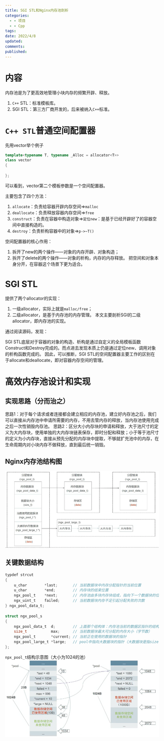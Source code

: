 ```yaml
---
title: SGI STL和Nginx内存池剖析
categories:
  - - 项目
  - - Cpp
tags: 
date: 2022/4/8
updated: 
comments: 
published:
---
```


# 内容

内存池是为了更高效地管理小块内存的频繁开辟、释放。
1. `C++` STL：标准模板库。
2. SGI STL：第三方厂商开发的，后来被纳入`C++`标准。
# `C++ STL`普通空间配置器

先用vector举个例子

```cpp
template<typename T, typename _Alloc = allocator<T>>
class vector
{
    
};
```

可以看到，vector第二个模板参数是一个空间配置器。

主要包含了四个方法：
1. `allocate`：负责给容器开辟内存空间=>`malloc`
2. `deallocate`：负责释放容器内存空间=>`free`
3. `construct`：负责在容器中构造对象=>`定位new`：是基于已经开辟好了的容器空间中直接构造的。
4. `destroy`：负责析构容器中的对象=>`p->~T()`

空间配置器的核心作用：
1. 拆开了new的两个操作——对象的内存开辟、对象构造；
2. 拆开了delete的两个操作——对象的析构，内存的内存释放。
把空间和对象本身分开，在容器这个场景下更为适合。
# SGI STL

提供了两个allocator的实现：
1. 一级allocator，实际上就是`malloc/free`；
2. 二级allocator，是基于内存池的内存管理。
本文主要剖析SGI的二级allocator，即内存池的实现。

通过阅读源码，发现：

SGI STL底层对于容器的对象的构造、析构是通过自定义的全局模板函数Construct和Destroy完成的。而点进去发现本质上仍是通过定位new、调用对象的析构函数完成的。
因此，可以推断，SGI STL的空间配置器主要工作的区别在于allocate和deallocate，即对容器内存空间的管理。
# 高效内存池设计和实现

## 实现思路（分而治之）
思路1：对于每个请求或者连接都会建立相应的内存池，建立好内存池之后，我们可以直接从内存池中申请所需要的内存，不用去管内存的释放，当内存池使用完成之后一次性销毁内存池。
思路2：区分大小内存块的申请和释放，大于池尺寸的定义为大内存块，使用单独的大内存块链表保存，即时分配和释放；小于等于池尺寸的定义为小内存块，直接从预先分配的内存块中提取，不够就扩充池中的内存，在生命周期内对小块内存不做释放，直到最后统一销毁。
## Nginx内存池结构图
![](../../images/SGI%20STL和Nginx内存池剖析/image-20250719234700476.png)

## 关键数据结构
```c
typdef strcut
{
    u_char        *last;       // 当前数据块中内存分配指针的当前位置   
    u_char        *end;        // 内存块的结束位置
    ngx_pool_t    *next;       // 内存池由多块内存块组成，指向下一个数据块的位置
    ngx_uint_t    failed;      // 当前数据块内存不足引起分配失败的次数
} ngx_pool_data_t;

struct ngx_pool_s
{
    ngx_pool_data_t  d;        // 上面那个结构体：内存池当前的数据区指针的结构体
    size_t           max;      // 当前数据块最大可分配的内存大小（字节数）
    ngx_pool_t       *current; // 当前正在使用的数据块的指针
    ngx_pool_large_t *large;   // pool中指向大数据块的指针（大数据块是指size > max的数据）
};
```
`npx_pool_t`结构示意图（大小为1024的池）
![](../../images/SGI%20STL和Nginx内存池剖析/image-20250719235439957.png)

